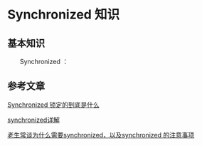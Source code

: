 # Synchronized 知识

## 基本知识
　　Synchronized ：




## 参考文章
[Synchronized 锁定的到底是什么](https://www.zhihu.com/question/57794716?sort=created)

[synchronized详解](https://www.jianshu.com/p/16cec9b50ad2)

[老生常谈为什么需要synchronized，以及synchronized 的注意事项](https://blog.csdn.net/wangyadong317/article/details/84065828)